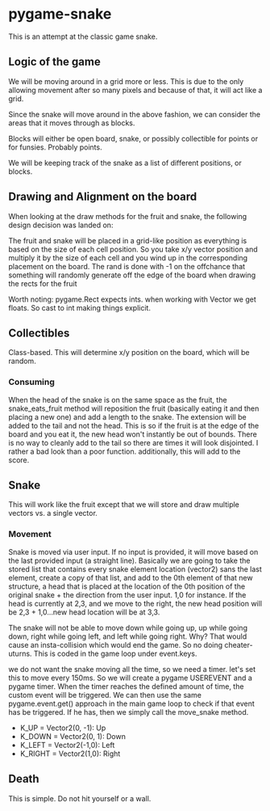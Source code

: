 # pygame-snake

This is an attempt at the classic game snake. 

## Logic of the game
We will be moving around in a grid more or less. This is due to the only allowing movement after so many pixels
and because of that, it will act like a grid.

Since the snake will move around in the above fashion, we can consider the areas that it moves through as blocks.

Blocks will either be open board, snake, or possibly collectible for points or for funsies. Probably points.

We will be keeping track of the snake as a list of different positions, or blocks.

## Drawing and Alignment on the board
When looking at the draw methods for the fruit and snake, the following design decision was landed on:

The fruit and snake will be placed in a grid-like position as everything is based on the size of each cell position. So you take x/y vector position and multiply
it by the size of each cell and you wind up in the corresponding placement on the board.  The rand is done with -1 on the offchance that something will randomly generate
off the edge of the board when drawing the rects for the fruit

Worth noting: pygame.Rect expects ints. when working with Vector we get floats. So cast to int making things explicit.

## Collectibles 
Class-based. This will determine x/y position on the board, which will be random.

### Consuming 
When the head of the snake is on the same space as the fruit, the snake_eats_fruit method will reposition the fruit (basically eating it and then placing a new one)
and add a length to the snake. The extension will be added to the tail and not the head. This is so if the fruit is at the edge of the board and you eat it, the new
head won't instantly be out of bounds. There is no way to cleanly add to the tail so there are times it will look disjointed. I rather a bad look than a poor function. 
additionally, this will add to the score.

## Snake
This will work like the fruit except that we will store and draw multiple vectors vs. a single vector.

### Movement
Snake is moved via user input. If no input is provided, it will move based on the last provided input (a straight line). 
Basically we are going to take the stored list that contains every snake element location (vector2) sans the 
last element, create a copy of that list, and add to the 0th element of that new structure, a head that is placed at the location of
the 0th position of the original snake + the direction from the user input. 1,0 for instance. If the head is currently at 2,3, and we 
move to the right, the new head position will be 2,3 + 1,0...new head location will be at 3,3. 

The snake will not be able to move down while going up, up while going down, right while going left, and left while going right. Why?
That would cause an insta-collision which would end the game. So no doing cheater-uturns. This is coded in the game loop under event.keys.

we do not want the snake moving all the time, so we need a timer. let's set this to move every 150ms. So we will create a pygame USEREVENT
and a pygame timer. When the timer reaches the defined amount of time, the custom event will be triggered. We can then use the same 
pygame.event.get() approach in the main game loop to check if that event has be triggered. If he has, then we simply call the move_snake method.

* K_UP = Vector2(0, -1): Up
* K_DOWN = Vector2(0, 1): Down
* K_LEFT = Vector2(-1,0): Left
* K_RIGHT = Vector2(1,0): Right


## Death
This is simple. Do not hit yourself or a wall.
